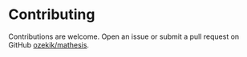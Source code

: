 # Contributing

Contributions are welcome.
Open an issue or submit a pull request on GitHub <a href="//www.github.com/ozekik/mathesis" target="_blank">ozekik/mathesis</a>.